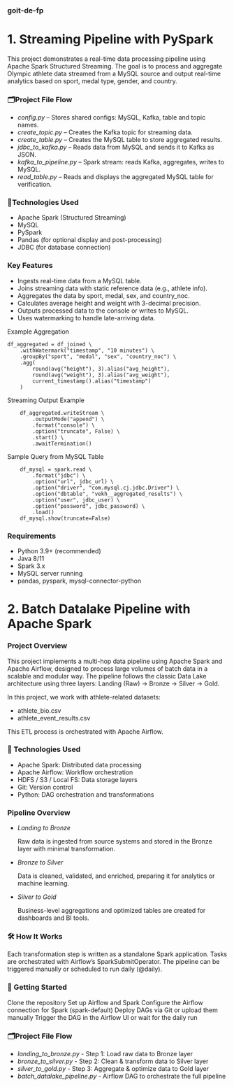 ### goit-de-fp

# 1.  Streaming Pipeline with PySpark

This project demonstrates a real-time data processing pipeline using Apache Spark Structured Streaming. The goal is to process and aggregate Olympic athlete data streamed from a MySQL source and output real-time analytics based on sport, medal type, gender, and country.

### 🗂️Project File Flow
- *config.py* – Stores shared configs: MySQL, Kafka, table and topic names.
- *create_topic.py* – Creates the Kafka topic for streaming data.
- *create_table.py* – Creates the MySQL table to store aggregated results.
- *jdbc_to_kafka.py* – Reads data from MySQL and sends it to Kafka as JSON.
- *kafka_to_pipeline.py* – Spark stream: reads Kafka, aggregates, writes to MySQL.
- *read_table.py* – Reads and displays the aggregated MySQL table for verification.

### 🔧Technologies Used
- Apache Spark (Structured Streaming)
- MySQL
- PySpark
- Pandas (for optional display and post-processing)
- JDBC (for database connection)

### Key Features
- Ingests real-time data from a MySQL table.
- Joins streaming data with static reference data (e.g., athlete info).
- Aggregates the data by sport, medal, sex, and country_noc.
- Calculates average height and weight with 3-decimal precision.
- Outputs processed data to the console or writes to MySQL.
- Uses watermarking to handle late-arriving data.

Example Aggregation 


    df_aggregated = df_joined \
        .withWatermark("timestamp", "10 minutes") \
        .groupBy("sport", "medal", "sex", "country_noc") \
        .agg(
            round(avg("height"), 3).alias("avg_height"),
            round(avg("weight"), 3).alias("avg_weight"),
            current_timestamp().alias("timestamp")
        )

Streaming Output Example

        df_aggregated.writeStream \
            .outputMode("append") \
            .format("console") \
            .option("truncate", False) \
            .start() \
            .awaitTermination()


Sample Query from MySQL Table

        df_mysql = spark.read \
            .format("jdbc") \
            .option("url", jdbc_url) \
            .option("driver", "com.mysql.cj.jdbc.Driver") \
            .option("dbtable", "vekh__aggregated_results") \
            .option("user", jdbc_user) \
            .option("password", jdbc_password) \
            .load()
        df_mysql.show(truncate=False)


### Requirements
- Python 3.9+ (recommended)
- Java 8/11
- Spark 3.x
- MySQL server running
- pandas, pyspark, mysql-connector-python



# 2. Batch Datalake Pipeline with Apache Spark

### Project Overview

This project implements a multi-hop data pipeline using Apache Spark and Apache Airflow, designed to process large volumes of batch data in a scalable and modular way. The pipeline follows the classic Data Lake architecture using three layers: Landing (Raw) → Bronze → Silver → Gold.

In this project, we work with athlete-related datasets:

- athlete_bio.csv
- athlete_event_results.csv

This ETL process is orchestrated with Apache Airflow.

### 🔧 Technologies Used
- Apache Spark: Distributed data processing
- Apache Airflow: Workflow orchestration
- HDFS / S3 / Local FS: Data storage layers
- Git: Version control
- Python: DAG orchestration and transformations

### Pipeline Overview
- *Landing to Bronze*

    Raw data is ingested from source systems and stored in the Bronze layer with minimal transformation.

- *Bronze to Silver*

    Data is cleaned, validated, and enriched, preparing it for analytics or machine learning.

- *Silver to Gold*

    Business-level aggregations and optimized tables are created for dashboards and BI tools.

### 🛠️ How It Works
Each transformation step is written as a standalone Spark application.
Tasks are orchestrated with Airflow’s SparkSubmitOperator.
The pipeline can be triggered manually or scheduled to run daily (@daily).

### 🚀 Getting Started
Clone the repository
Set up Airflow and Spark
Configure the Airflow connection for Spark (spark-default)
Deploy DAGs via Git or upload them manually
Trigger the DAG in the Airflow UI or wait for the daily run

### 🗂️Project File Flow
- *landing_to_bronze.py* - Step 1: Load raw data to Bronze layer
- *bronze_to_silver.py* - Step 2: Clean & transform data to Silver layer
- *silver_to_gold.py* - Step 3: Aggregate & optimize data to Gold layer
- *batch_datalake_pipeline.py* - Airflow DAG to orchestrate the full pipeline